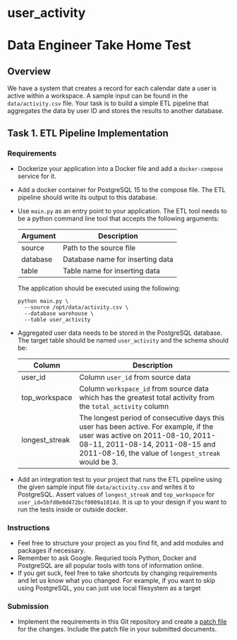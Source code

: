 # user_activity
# Data Engineer Take Home Test

## Overview

We have a system that creates a record for each calendar date a user is active within a workspace.
A sample input can be found in the `data/activity.csv` file. Your task is to build a simple ETL
pipeline that aggregates the data by user ID and stores the results to another database.

## Task 1. ETL Pipeline Implementation
### Requirements

* Dockerize your application into a Docker file and add a `docker-compose` service for it.

* Add a docker container for PostgreSQL 15 to the compose file. The ETL pipeline should write its
  output to this database.

* Use `main.py` as an entry point to your application. The ETL tool needs to be a python command
  line tool that accepts the following arguments:

  | Argument | Description                      |
  | -------- | -------------------------------- |
  | source   | Path to the source file          |
  | database | Database name for inserting data |
  | table    | Table name for inserting data    |

  The application should be executed using the following:
  ```shell
  python main.py \
    --source /opt/data/activity.csv \
    --database warehouse \
    --table user_activity
  ```

* Aggregated user data needs to be stored in the PostgreSQL database. The target table should be
  named `user_activity` and the schema should be:

  | Column           | Description   |
  | ---------------- | ------------- |
  | user_id          | Column `user_id` from source data |
  | top_workspace    | Column `workspace_id` from source data which has the greatest total activity from the `total_activity` column |
  | longest_streak   | The longest period of consecutive days this user has been active. For example, if the user was active on 2011-08-10, 2011-08-11, 2011-08-14, 2011-08-15 and 2011-08-16, the value of `longest_streak` would be 3. |

* Add an integration test to your project that runs the ETL pipeline using the given sample input
  file `data/activity.csv` and writes it to PostgreSQL. Assert values of `longest_streak` and
  `top_workspace` for `user_id=5bfd0e8d472bcf0009a1014d`. It is up to your design if you want to
  run the tests inside or outside docker.

### Instructions

* Feel free to structure your project as you find fit, and add modules and packages if necessary.
* Remember to ask Google. Requried tools Python, Docker and PostgreSQL are all popular tools with
  tons of information online.
* If you get suck, feel free to take shortcuts by changing requirements and let us know what you
  changed. For example, if you want to skip using PostgreSQL, you can just use local filesystem as
  a target

### Submission
* Implement the requirements in this Git repository and create a [patch file](https://git-scm.com/docs/git-format-patch)
  for the changes. Include the patch file in your submitted documents.
